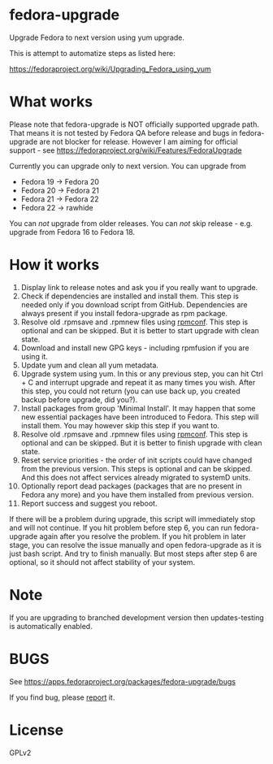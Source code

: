 fedora-upgrade
==============

Upgrade Fedora to next version using yum upgrade.

This is attempt to automatize steps as listed here:

https://fedoraproject.org/wiki/Upgrading_Fedora_using_yum


What works
==========

Please note that fedora-upgrade is NOT officially supported upgrade path.
That means it is not tested by Fedora QA before release and bugs in fedora-upgrade
are not blocker for release.
However I am aiming for official support - see https://fedoraproject.org/wiki/Features/FedoraUpgrade

Currently you can upgrade only to next version. You can upgrade from
* Fedora 19 -> Fedora 20
* Fedora 20 -> Fedora 21
* Fedora 21 -> Fedora 22
* Fedora 22 -> rawhide

You can *not* upgrade from older releases.
You can *not* skip release - e.g. upgrade from Fedora 16 to Fedora 18.


How it works
============

1. Display link to release notes and ask you if you really want to upgrade.
2. Check if dependencies are installed and install them. This step is needed only if you download script from GitHub. Dependencies are always present if you install fedora-upgrade as rpm package.
3. Resolve old .rpmsave and .rpmnew files using [rpmconf](https://github.com/xsuchy/rpmconf/). This step is optional and can be skipped. But it is better to start upgrade with clean state.
4. Download and install new GPG keys - including rpmfusion if you are using it.
5. Update yum and clean all yum metadata. 
6. Upgrade system using yum. In this or any previous step, you can hit Ctrl + C and interrupt upgrade and repeat it as many times you wish. After this step, you could not return (you can use back up, you created backup before upgrade, did you?).
7. Install packages from group 'Minimal Install'. It may happen that some new essential packages have been introduced to Fedora. This step will install them. You may however skip this step if you want to.
8. Resolve old .rpmsave and .rpmnew files using [rpmconf](https://github.com/xsuchy/rpmconf/). This step is optional and can be skipped. But it is better to finish upgrade with clean state.
9. Reset service priorities - the order of init scripts could have changed from the previous version. This steps is optional and can be skipped. And this does not affect services already migrated to systemD units.
11. Optionally report dead packages (packages that are no present in Fedora any more) and you have them installed from previous version.
12. Report success and suggest you reboot.

If there will be a problem during upgrade, this script will immediately stop and will not continue.
If you hit problem before step 6, you can run fedora-upgrade again after you resolve the problem.
If you hit problem in later stage, you can resolve the issue manually and open fedora-upgrade as it is just bash script. And try to finish manually. But most steps after step 6 are optional, so it should not affect stability of your system.

Note
====

If you are upgrading to branched development version then updates-testing is automatically enabled.

BUGS
====

See https://apps.fedoraproject.org/packages/fedora-upgrade/bugs

If you find bug, please [report](https://bugzilla.redhat.com/enter_bug.cgi?product=Fedora&version=rawhide&component=fedora-upgrade) it.


License
=======

GPLv2
